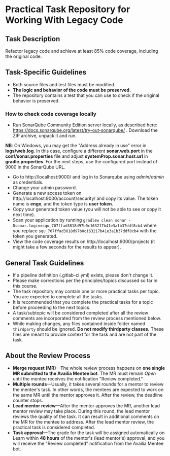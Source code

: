 # Practical Task Repository for Working With Legacy Code

## Task Description

Refactor legacy code and achieve at least 85% code coverage, including the original code.

## Task-Specific Guidelines

* Both source files and test files must be modified.
* **The logic and behavior of the code must be preserved.**
* The repository contains a test that you can use to check if the original behavior is preserved.

### How to check code coverage locally

* Run SonarQube Community Edition server locally, as described here: https://docs.sonarqube.org/latest/try-out-sonarqube/
. Download the ZIP archive, unpack it and run.

**NB**: On Windows, you may get the "Address already in use" error in **logs/web.log**. In this case, configure a different **sonar.web.port** in the **conf/sonar.properties** file and adjust **systemProp.sonar.host.url** in **gradle.properties**. For the next steps, use the configured port instead of 9000 in the SonarQube URL.

* Go to http://localhost:9000/ and log in to Sonarqube using *admin/admin* as credentials.
* Change your admin password.
* Generate a new access token on http://localhost:9000/account/security/ and copy its value. The token name is **engx**, and the token type is **user token**.
* Copy your generated token value (you will not be able to see or copy it next time).
* Scan your application by running ```gradlew clean sonar -Dsonar.login=squ_707ffad3818d97b0c163217b41e3a1b37ddf8cb4``` where you replace `squ_707ffad3818d97b0c163217b41e3a1b37ddf8cb4` with the token you generated.
* View the code coverage results on http://localhost:9000/projects (it might take a few seconds for the results to appear).


## General Task Guidelines

* If a pipeline definition (.gitlab-ci.yml) exists, please don't change it.
* Please make corrections per the principles/topics discussed so far in this course.
* The task repository may contain one or more practical tasks per topic. You are expected to complete all the tasks.
* It is recommended that you complete the practical tasks for a topic before proceeding to the next topics.
* A task/subtopic will be considered completed after all the review comments are incorporated from the review process mentioned below.
* While making changes, any files contained inside folder named `thirdparty` should be ignored. **Do not modify thirdparty classes.** These files are meant to provide context for the task and are not part of the task.


## About the Review Process

* **Merge request (MR)**—The whole review process happens on **one single MR submitted to the Availia Mentee bot**. The MR must remain _Open_ until the mentee receives the notification "Review completed."
* **Multiple rounds**—Usually, it takes several rounds for a mentor to review the mentee's task. In other words, the mentees are expected to work on the same MR until the mentor approves it. After the review, the deadline counter stops.
* **Lead mentor review**—After the mentor approves the MR, another lead mentor review may take place. During this round, the lead mentor reviews the quality of the task. It can result in additional comments on the MR for the mentee to address. After the lead mentor review, the practical task is considered completed.
* **Task approval**—The grade for the task will be assigned automatically on Learn within **48 hours** of the mentor's (lead mentor's) approval, and you will receive the "Review completed" notification from the Availia Mentee bot.
